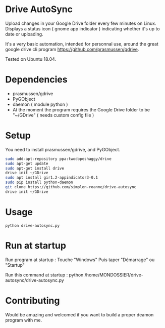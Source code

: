 # Drive AutoSync

Upload changes in your Google Drive folder every few minutes on Linux.
Displays a status icon ( gnome app indicator ) indicating whether it's up to date or uploading.

It's a very basic automation, intended for personnal use, around the great google drive cli program https://github.com/prasmussen/gdrive.

Tested on Ubuntu 18.04.

# Dependencies

- prasmussen/gdrive
- PyGObject 
- daemon ( module python )
- At the moment the program requires the Google Drive folder to be "~/GDrive" ( needs custom config file )

# Setup

You need to install prasmussen/gdrive, and PyGObject.

```bash
sudo add-apt-repository ppa:twodopeshaggy/drive
sudo apt-get update
sudo apt-get install drive
drive init ~/GDrive
sudo apt install gir1.2-appindicator3-0.1
sudo pip install python-daemon
git clone https://github.com/simplon-roanne/drive-autosync
drive init ~/GDrive
```


# Usage
``` 
python drive-autosync.py
```

# Run at startup

 Run program at startup : Touche "Windows" Puis taper "Démarrage" ou "Startup"

Run this command at startup : python /home/MONDOSSIER/drive-autosync/drive-autosync.py


# Contributing

Would be amazing and welcomed if you want to build a proper deamon program with me.